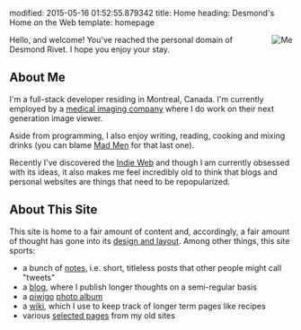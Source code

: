 modified: 2015-05-16 01:52:55.879342
title: Home
heading: Desmond's Home on the Web
template: homepage

<img src="{static}/me01.jpg"
     style="float: right; margin-left:1em; margin-bottom: 1em;"
     alt="Me" title="Me"/>
     
Hello, and welcome!  You've reached the personal domain of Desmond Rivet.  I
hope you enjoy your stay.

## About Me

I'm a full-stack developer residing in Montreal, Canada.  I'm currently
employed by a [medical imaging company][10] where I do work on their next
generation image viewer.

Aside from programming, I also enjoy writing, reading, cooking and mixing
drinks (you can blame [Mad Men][11] for that last one).

Recently I've discovered the [Indie Web][12] and though I am currently
obsessed with its ideas, it also makes me feel incredibly old to think that
blogs and personal websites are things that need to be repopularized.

## About This Site

This site is home to a fair amount of content and, accordingly, a fair
amount of thought has gone into its [design and layout][14].  Among other
things, this site sports:

* a bunch of [notes][13], i.e. short, titleless posts that other people
  might call "tweets"
* a [blog][1], where I publish longer thoughts on a semi-regular basis
* a [piwigo][2] [photo album][3]
* a [wiki][4], which I use to keep track of longer term pages like recipes
* various [selected pages][5] from my old sites

[1]: /blog
[2]: https://piwigo.org/
[3]: https://photos.desmondrivet.com
[4]: https://wiki.desmondrivet.com
[5]: /oldsite
[10]: https://www.intelerad.com/en/
[11]: https://en.wikipedia.org/wiki/Mad_Men
[12]: https://indieweb.org/
[13]: /notes
[14]: /design-notes

